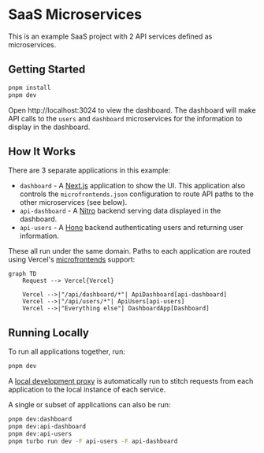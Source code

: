 # SaaS Microservices

This is an example SaaS project with 2 API services defined as microservices.

## Getting Started

```sh
pnpm install
pnpm dev
```

Open http://localhost:3024 to view the dashboard. The dashboard will make API calls
to the `users` and `dashboard` microservices for the information to display in the
dashboard.

## How It Works

There are 3 separate applications in this example:

- `dashboard` - A [Next.js](https://nextjs.org/) application to show the UI. This application also controls the `microfrontends.json` configuration to route API paths to the other microservices (see below).
- `api-dashboard` - A [Nitro](https://nitro.build/) backend serving data displayed in the dashboard.
- `api-users` - A [Hono](https://hono.dev/) backend authenticating users and returning user information.

These all run under the same domain. Paths to each application are routed using Vercel's [microfrontends](https://vercel.com/docs/microfrontends) support:

```mermaid
graph TD
    Request --> Vercel{Vercel}

    Vercel -->|"/api/dashboard/*"| ApiDashboard[api-dashboard]
    Vercel -->|"/api/users/*"| ApiUsers[api-users]
    Vercel -->|"Everything else"| DashboardApp[Dashboard]
```

## Running Locally

To run all applications together, run:

```sh
pnpm dev
```

A [local development proxy](https://vercel.com/docs/microfrontends/local-development) is automatically run to stitch requests from each application to the local instance of each service.

A single or subset of applications can also be run:

```sh
pnpm dev:dashboard
pnpm dev:api-dashboard
pnpm dev:api-users
pnpm turbo run dev -F api-users -F api-dashboard
```
